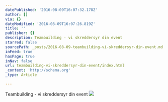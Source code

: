```yaml
---
datePublished: '2016-08-09T16:07:32.178Z'
author: []
via: {}
dateModified: '2016-08-09T16:07:26.819Z'
title: ''
publisher: {}
description: Teambuilding - vi skreddersyr din event
starred: false
sourcePath: _posts/2016-08-09-teambuilding-vi-skreddersyr-din-event.md
inFeed: true
hasPage: true
inNav: false
url: teambuilding-vi-skreddersyr-din-event/index.html
_context: 'http://schema.org'
_type: Article

---
```

Teambuilding - vi skreddersyr din event
![](https://the-grid-user-content.s3-us-west-2.amazonaws.com/9b9785a4-a2e9-4d92-b7f8-1e4f2d5114cb.jpg)